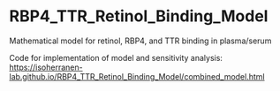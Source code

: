 # RBP4_TTR_Retinol_Binding_Model
Mathematical model for retinol, RBP4, and TTR binding in plasma/serum

Code for implementation of model and sensitivity analysis: https://isoherranen-lab.github.io/RBP4_TTR_Retinol_Binding_Model/combined_model.html
